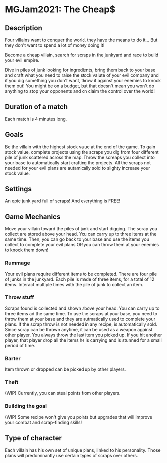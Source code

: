 ﻿# MGJam2021: The Cheap$
## Description
Four villains want to conquer the world, they have the means to do it... But they don't want to spend a lot of money doing it!

Become a cheap villain, search for scraps in the junkyard and race to build your evil empire.

Dive in piles of junk looking for ingredients, bring them back to your base and craft what you need to raise the stock valute of your evil company and if you dig something you don't want, throw it against your enemies to knock them out! You might be on a budget, but that doesn't mean you won't do anything to stop your opponents and on claim the control over the world!
## Duration of a match 
Each match is 4 minutes long.
## Goals
Be the villain with the highest stock value at the end of the game. To gain stock value, complete projects using the scraps you dig from four different pile of junk scattered across the map. Throw the screaps you collect into your base to automatically start crafting the projects. All the scraps not needed for your evil plans are autamically sold to slighty increase your stock value.
## Settings
An epic junk yard full of scraps! And everything is FREE!
## Game Mechanics
Move your villain toward the piles of junk and start digging. The scrap you collect are stored above your head. You can carry up to three items at the same time. Then, you can go back to your base and use the items you collect to complete your evil plans OR you can throw them at your enemies to knock them down!
### Rummage
Your evil plans require different items to be completed. There are four pile of junks in the junkyard. Each pile is made of three items, for a total of 12 items. Interact multiple times with the pile of junk to collect an item.
### Throw stuff
Scraps found is collected and shown above your head. You can carry up to three items ad the same time. To use the scraps at your base, you need to throw them at your base and they are autmatically used to complete your plans. If the scrap throw is not needed in any recipe, is automatically sold.
Since scrap can be thrown anytime,  it can be used as a weapon against other player. You always throw the last item you picked up. If you hit another player, that player drop all the items he is carrying and is stunned for a small period of time.
### Barter
Item thrown or dropped can be picked up by other players.
### Theft
(WIP) Currently, you can steal points from other players.
### Building the goal
(WIP) Some recipe won't give you points but upgrades that will improve your combat and scrap-finding skills!
## Type of character
Each villain has his own set of unique plans, linked to his personality. Those plans will predominantly use certain types of scraps over others.
